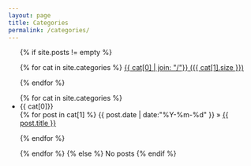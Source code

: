 ```yaml
---
layout: page
title: Categories
permalink: /categories/
---
```

<div class="post-inner">
<ul class="tags-box">
{% if site.posts != empty %}

{% for cat in site.categories %}
<a href="#{{ cat[0] }}" title="{{ cat[0] }}" rel="{{ cat[1].size }}">{{ cat[0] | join: "/"}}<span class="size"> ({{ cat[1].size }})</span></a>  

{% endfor %}
</ul>

<ul class="tags-box">
{% for cat in site.categories %}
<div class="tagbox-inner">
<li id="{{ cat[0] }}">{{ cat[0]}}</li>
{% for post in cat[1] %}
<time datetime="{{ post.date | date:"%Y-%m-%d" }}">{{ post.date | date:"%Y-%m-%d" }}</time> &raquo;
<a href="{{ site.baseurl }}{{ post.url }}" title="{{ post.title }}">{{ post.title }}</a><br />

{% endfor %}
</div>
{% endfor %}
{% else %}
<span>No posts</span>
{% endif %}
</ul>
</div>
